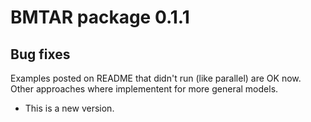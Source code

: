 # BMTAR package 0.1.1

## Bug fixes
Examples posted on README that didn't run (like parallel) are OK now.
Other approaches where implementent for more general models.

* This is a new version.
